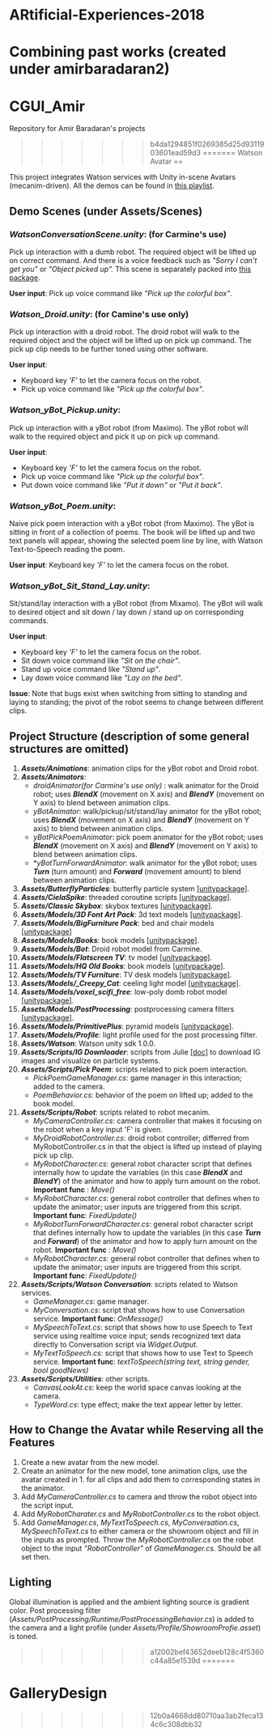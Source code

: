# ARtificial-Experiences-2018
Combining past works (created under amirbaradaran2)
=======
# CGUI_Amir
Repository for Amir Baradaran's projects
>>>>>>> b4da1294851f0269385d25d9311903601ead59d3
=======
Watson Avatar
==

This project integrates Watson services with Unity in-scene Avatars (mecanim-driven). All the demos can be found in [this playlist](https://www.youtube.com/playlist?list=PLKjvzG3vJ6gocim7N6fg5sMcMnOZKnSe0).

Demo Scenes (under Assets/Scenes)
--

### *WatsonConversationScene.unity*: (for Carmine's use) 
Pick up interaction with a dumb robot. The required object will be lifted up on correct command. And there is a voice feedback such as *"Sorry I can't get you"* or *"Object picked up".* This scene is separately packed into [this package](https://www.dropbox.com/s/xu2f7ezatjhaxee/Watson_Conversation_Bootcamp.unitypackage?dl=0).

**User input**: Pick up voice command like *"Pick up the colorful box"*.

### *Watson_Droid.unity*: (for Camine's use only)
Pick up interaction with a droid robot. The droid robot will walk to the required object and the object will be lifted up on pick up command. The pick up clip needs to be further toned using other software.

**User input**: 
- Keyboard key *'F'* to let the camera focus on the robot.
- Pick up voice command like *"Pick up the colorful box"*.

### *Watson_yBot_Pickup.unity*:
Pick up interaction with a yBot robot (from Maximo). The yBot robot will walk to the required object and pick it up on pick up command. 

**User input**:
- Keyboard key *'F'* to let the camera focus on the robot.
- Pick up voice command like *"Pick up the colorful box"*.
- Put down voice command like *"Put it down"* or *"Put it back"*.

### *Watson_yBot_Poem.unity*:
Naive pick poem interaction with a yBot robot (from Maximo). The yBot is sitting in front of a collection of poems. The book will be lifted up and two text panels will appear, showing the selected poem line by line, with Watson Text-to-Speech reading the poem. 

**User input**: Keyboard key *'F'* to let the camera focus on the robot.

### *Watson_yBot_Sit_Stand_Lay.unity*:
Sit/stand/lay interaction with a yBot robot (from Mixamo). The yBot will walk to desired object and sit down / lay down / stand up on corresponding commands. 

**User input**: 
- Keyboard key *'F'* to let the camera focus on the robot.
- Sit down voice command like *"Sit on the chair"*.
- Stand up voice command like *"Stand up"*.
- Lay down voice command like *"Lay on the bed"*.

**Issue**:
Note that bugs exist when switching from sitting to standing and laying to standing; the pivot of the robot seems to change between different clips.

Project Structure (description of some general structures are omitted)
--
1. ***Assets/Animations***: animation clips for the yBot robot and Droid robot.
2. ***Assets/Animators***: 
	- *droidAnimator(for Carmine's use only)* : walk animator for the Droid robot; uses ***BlendX*** (movement on X axis) and ***BlendY*** (movement on Y axis) to blend between animation clips.
	- *yBotAnimator*: walk/pickup/sit/stand/lay animator for the yBot robot; uses ***BlendX*** (movement on X axis) and ***BlendY*** (movement on Y axis) to blend between animation clips.
	- *yBotPickPoemAnimator*: pick poem animator for the yBot robot; uses ***BlendX*** (movement on X axis) and ***BlendY*** (movement on Y axis) to blend between animation clips.
	- **yBotTurnForwardAnimator*: walk animator for the yBot robot; uses ***Turn*** (turn amount) and ***Forward*** (movement amount) to blend between animation clips.
3. ***Assets/ButterflyParticles***: butterfly particle system [[unitypackage]](https://assetstore.unity.com/packages/vfx/particles/butterfly-particle-system-4000).
4. ***Assets/CielaSpike***: threaded coroutine scripts [[unitypackage]](https://assetstore.unity.com/packages/tools/thread-ninja-multithread-coroutine-15717).
5. ***Assets/Classic Skybox***: skybox textures [[unitypackage]](https://assetstore.unity.com/packages/2d/textures-materials/sky/classic-skybox-24923).
6. ***Assets/Models/3D Font Art Pack***: 3d text models [[unitypackage]](https://assetstore.unity.com/packages/3d/props/3d-font-art-pack-65635).
7. ***Assets/Models/BigFurniture Pack***: bed and chair models [[unitypackage]](https://assetstore.unity.com/packages/3d/props/furniture/big-furniture-pack-7717)
8. ***Assets/Models/Books***: book models [[unitypackage]](https://assetstore.unity.com/packages/3d/props/interior/books-3356).
9. ***Assets/Models/Bot***: Droid robot model from Carmine.
10. ***Assets/Models/Flatscreen TV***: tv model [[unitypackage]](https://assetstore.unity.com/packages/3d/props/electronics/flatscreen-tv-9721).
11. ***Assets/Models/HQ Old Books***: book models [[unitypackage]](https://assetstore.unity.com/packages/3d/props/hq-old-books-96841).
12. ***Assets/Models/TV Furniture***: TV desk models [[unitypackage]](https://assetstore.unity.com/packages/3d/props/electronics/tv-furniture-60122).
13. ***Assets/Models/_Creepy_Cat***: ceeling light model [[unitypackage]](https://assetstore.unity.com/packages/3d/environments/3d-scifi-kit-starter-kit-92152).
14. ***Assets/Models/voxel_scifi_free***: low-poly domb robot model [[unitypackage]](https://assetstore.unity.com/packages/3d/environments/sci-fi/voxel-scifi-environment-free-version-101492).
15. ***Assets/Models/PostProcessing***: postprocessing camera filters [[unitypackage]](https://assetstore.unity.com/packages/essentials/post-processing-stack-83912).
16. ***Assets/Models/PrimitivePlus***: pyramid models [[unitypackage]](https://www.assetstore.unity3d.com/en/#!/content/25542).
17. ***Assets/Models/Profile***: light profile used for the post processing filter.
18. ***Assets/Watson***: Watson unity sdk 1.0.0.
19. ***Assets/Scripts/IG Downloader***: scripts from Julie [[doc]](https://docs.google.com/document/d/1dYlU322MgREKFApCiEhhtbiiFRyzV7XFlqVQy2ifLU0/edit#) to download IG images and visualize on particle systems.
20. ***Assets/Scripts/Pick Poem***: scripts related to pick poem interaction.
	- *PickPoemGameManager.cs*: game manager in this interaction; added to the camera.
	- *PoemBehavior.cs*: behavior of the poem on lifted up; added to the book model.
21. ***Assets/Scripts/Robot***: scripts related to robot mecanim.
	- *MyCameraController.cs*: camera controller that makes it focusing on the robot when a key input 'F' is given.
	- *MyDroidRobotController.cs*: droid robot controller; differred from MyRobotController.cs in that the object is lifted up instead of playing pick up clip.
	- *MyRobotCharacter.cs*: general robot character script that defines internally how to update the variables (in this case ***BlendX*** and ***BlendY***) of the animator and how to apply turn amount on the robot.
		**Important func** :  *Move()*
	- *MyRobotCharacter.cs*: general robot controller that defines when to update the animator; user inputs are triggered from this script.
		**Important func**: *FixedUpdate()*
	- *MyRobotTurnForwardCharacter.cs*: general robot character script that defines internally how to update the variables (in this case ***Turn*** and ***Forward***) of the animator and how to apply turn amount on the robot.
		**Important func** :  *Move()*
	- *MyRobotCharacter.cs*: general robot controller that defines when to update the animator; user inputs are triggered from this script.
		**Important func**: *FixedUpdate()*
22. ***Assets/Scripts/Watson Conversation***: scripts related to Watson services.
	- *GameManager.cs*: game manager. 
	- *MyConversation.cs*: script that shows how to use Conversation service.
		**Important func**: *OnMessage()*
	- *MySpeechToText.cs*: script that shows how to use Speech to Text service using realtime voice input; sends recognized text data directly to Conversation script via *Widget.Output*.
	- *MyTextToSpeech.cs*: script that shows how to use Text to Speech service.
		**Important func**: *textToSpeech(string text, string gender, bool goodNews)*
23. ***Assets/Scripts/Utilities***: other scripts.
	- *CanvasLookAt.cs*: keep the world space canvas looking at the camera.
	- *TypeWord.cs*: type effect; make the text appear letter by letter.

How to Change the Avatar while Reserving all the Features
--
1. Create a new avatar from the new model.
2. Create an animator for the new model, tone animation clips, use the avatar created in 1. for all clips and add them to corresponding states in the animator.
3. Add *MyCameraController.cs* to camera and throw the robot object into the script input.
4. Add *MyRobotCharater.cs* and *MyRobotController.cs* to the robot object.
5. Add *GameManager.cs*, *MyTextToSpeech.cs*, *MyConversation.cs*, *MySpeechToText.cs* to either camera or the showroom object and fill in the inputs as prompted. Throw the *MyRobotController.cs* on the robot object to the input *"RobotController"* of *GameManager.cs*. Should be all set then.

Lighting
--
Global illumination is applied and the ambient lighting source is gradient color. Post processing filter (*Assets/PostProcessing/Runtime/PostProcessingBehavior.cs*) is added to the camera and a light profile (under *Assets/Profile/ShowroomProfie.asset*) is toned.
>>>>>>> a12002bef43652deeb128c4f5360c44a85e1539d
=======
# GalleryDesign
>>>>>>> 12b0a4668dd80710aa3ab2feca134c6c308dbb32
